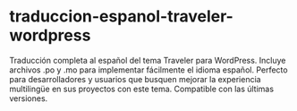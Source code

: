 # traduccion-espanol-traveler-wordpress
Traducción completa al español del tema Traveler para WordPress. Incluye archivos .po y .mo para implementar fácilmente el idioma español. Perfecto para desarrolladores y usuarios que busquen mejorar la experiencia multilingüe en sus proyectos con este tema. Compatible con las últimas versiones.
